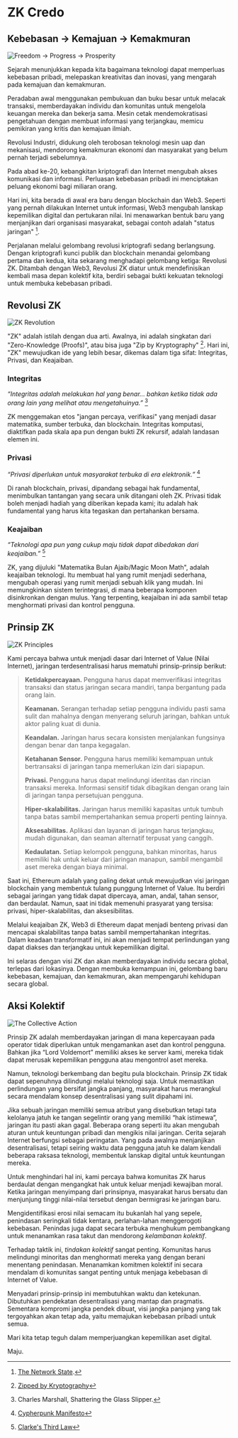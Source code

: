 # ZK Credo

## Kebebasan → Kemajuan → Kemakmuran

![Freedom → Progress → Prosperity](freedom-progress-prosperity.jpeg)

Sejarah menunjukkan kepada kita bagaimana teknologi dapat memperluas kebebasan pribadi, melepaskan kreativitas dan inovasi, yang mengarah pada kemajuan dan kemakmuran.

Peradaban awal menggunakan pembukuan dan buku besar untuk melacak transaksi, memberdayakan individu dan komunitas untuk mengelola keuangan mereka dan bekerja sama. Mesin cetak mendemokratisasi pengetahuan dengan membuat informasi yang terjangkau, memicu pemikiran yang kritis dan kemajuan ilmiah.

Revolusi Industri, didukung oleh terobosan teknologi mesin uap dan mekanisasi, mendorong kemakmuran ekonomi dan masyarakat yang belum pernah terjadi sebelumnya.

Pada abad ke-20, kebangkitan kriptografi dan Internet mengubah akses komunikasi dan informasi. Perluasan kebebasan pribadi ini menciptakan peluang ekonomi bagi miliaran orang.

Hari ini, kita berada di awal era baru dengan blockchain dan Web3. Seperti yang pernah dilakukan Internet untuk informasi, Web3 mengubah lanskap kepemilikan digital dan pertukaran nilai. Ini menawarkan bentuk baru yang menjanjikan dari organisasi masyarakat, sebagai contoh adalah "status jaringan" [^1].

Perjalanan melalui gelombang revolusi kriptografi sedang berlangsung. Dengan kriptografi kunci publik dan blockchain menandai gelombang pertama dan kedua, kita sekarang menghadapi gelombang ketiga: Revolusi ZK. Ditambah dengan Web3, Revolusi ZK diatur untuk mendefinisikan kembali masa depan kolektif kita, berdiri sebagai bukti kekuatan teknologi untuk membuka kebebasan pribadi.

## Revolusi ZK

![ZK Revolution](zk-revolution.jpeg)

"ZK" adalah istilah dengan dua arti. Awalnya, ini adalah singkatan dari "Zero-Knowledge (Proofs)", atau bisa juga "Zip by Kryptography" [^2]. Hari ini, "ZK" mewujudkan ide yang lebih besar, dikemas dalam tiga sifat: Integritas, Privasi, dan Keajaiban.

### Integritas

*“Integritas adalah melakukan hal yang benar... bahkan ketika tidak ada orang lain yang melihat atau mengetahuinya.”* [^3]

ZK menggemakan etos "jangan percaya, verifikasi" yang menjadi dasar matematika, sumber terbuka, dan blockchain. Integritas komputasi, diaktifkan pada skala apa pun dengan bukti ZK rekursif, adalah landasan elemen ini.

### Privasi

*“Privasi diperlukan untuk masyarakat terbuka di era elektronik.”* [^4]

Di ranah blockchain, privasi, dipandang sebagai hak fundamental, menimbulkan tantangan yang secara unik ditangani oleh ZK. Privasi tidak boleh menjadi hadiah yang diberikan kepada kami; itu adalah hak fundamental yang harus kita tegaskan dan pertahankan bersama.

### Keajaiban

*“Teknologi apa pun yang cukup maju tidak dapat dibedakan dari keajaiban.”* [^5]

ZK, yang dijuluki "Matematika Bulan Ajaib/Magic Moon Math", adalah keajaiban teknologi. Itu membuat hal yang rumit menjadi sederhana, mengubah operasi yang rumit menjadi sebuah klik yang mudah. Ini memungkinkan sistem terintegrasi, di mana beberapa komponen disinkronkan dengan mulus. Yang terpenting, keajaiban ini ada sambil tetap menghormati privasi dan kontrol pengguna.

## Prinsip ZK

![ZK Principles](zk-principles.jpeg)

Kami percaya bahwa untuk menjadi dasar dari Internet of Value (Nilai Internet), jaringan terdesentralisasi harus mematuhi prinsip-prinsip berikut:

> **Ketidakpercayaan.** Pengguna harus dapat memverifikasi integritas transaksi dan status jaringan secara mandiri, tanpa bergantung pada orang lain.
> 
> **Keamanan.** Serangan terhadap setiap pengguna individu pasti sama sulit dan mahalnya dengan menyerang seluruh jaringan, bahkan untuk aktor paling kuat di dunia.
> 
> **Keandalan.** Jaringan harus secara konsisten menjalankan fungsinya dengan benar dan tanpa kegagalan.
> 
> **Ketahanan Sensor.** Pengguna harus memiliki kemampuan untuk bertransaksi di jaringan tanpa memerlukan izin dari siapapun.
> 
> **Privasi.** Pengguna harus dapat melindungi identitas dan rincian transaksi mereka. Informasi sensitif tidak dibagikan dengan orang lain di jaringan tanpa persetujuan pengguna.
> 
> **Hiper-skalabilitas.** Jaringan harus memiliki kapasitas untuk tumbuh tanpa batas sambil mempertahankan semua properti penting lainnya.
> 
> **Aksesabilitas.** Aplikasi dan layanan di jaringan harus terjangkau, mudah digunakan, dan seaman alternatif terpusat yang canggih.
> 
> **Kedaulatan.** Setiap kelompok pengguna, bahkan minoritas, harus memiliki hak untuk keluar dari jaringan manapun, sambil mengambil aset mereka dengan biaya minimal.

Saat ini, Ethereum adalah yang paling dekat untuk mewujudkan visi jaringan blockchain yang membentuk tulang punggung Internet of Value. Itu berdiri sebagai jaringan yang tidak dapat dipercaya, aman, andal, tahan sensor, dan berdaulat. Namun, saat ini tidak memenuhi prasyarat yang tersisa: privasi, hiper-skalabilitas, dan aksesibilitas.

Melalui keajaiban ZK, Web3 di Ethereum dapat menjadi benteng privasi dan mencapai skalabilitas tanpa batas sambil mempertahankan integritas. Dalam keadaan transformatif ini, ini akan menjadi tempat perlindungan yang dapat diakses dan terjangkau untuk kepemilikan digital.

Ini selaras dengan visi ZK dan akan memberdayakan individu secara global, terlepas dari lokasinya. Dengan membuka kemampuan ini, gelombang baru kebebasan, kemajuan, dan kemakmuran, akan mempengaruhi kehidupan secara global.

## Aksi Kolektif

![The Collective Action](the-collective-action.jpeg)

Prinsip ZK adalah memberdayakan jaringan di mana kepercayaan pada operator tidak diperlukan untuk mengamankan aset dan kontrol pengguna. Bahkan jika “Lord Voldemort” memiliki akses ke server kami, mereka tidak dapat merusak kepemilikan pengguna atau mengontrol aset mereka.

Namun, teknologi berkembang dan begitu pula blockchain. Prinsip ZK tidak dapat sepenuhnya dilindungi melalui teknologi saja. Untuk memastikan perlindungan yang bersifat jangka panjang, masyarakat harus merangkul secara mendalam konsep desentralisasi yang sulit dipahami ini.

Jika sebuah jaringan memiliki semua atribut yang disebutkan tetapi tata kelolanya jatuh ke tangan segelintir orang yang memiliki “hak istimewa”, jaringan itu pasti akan gagal. Beberapa orang seperti itu akan mengubah aturan untuk keuntungan pribadi dan mengikis nilai jaringan. Cerita sejarah Internet berfungsi sebagai peringatan. Yang pada awalnya menjanjikan desentralisasi, tetapi seiring waktu data pengguna jatuh ke dalam kendali beberapa raksasa teknologi, membentuk lanskap digital untuk keuntungan mereka.

Untuk menghindari hal ini, kami percaya bahwa komunitas ZK harus berdaulat dengan mengangkat hak untuk keluar menjadi kewajiban moral. Ketika jaringan menyimpang dari prinsipnya, masyarakat harus bersatu dan menjunjung tinggi nilai-nilai tersebut dengan bermigrasi ke jaringan baru.

Mengidentifikasi erosi nilai semacam itu bukanlah hal yang sepele, penindasan seringkali tidak kentara, perlahan-lahan menggerogoti kebebasan. Penindas juga dapat secara terbuka menghukum pembangkang untuk menanamkan rasa takut dan mendorong *kelambanan kolektif*.

Terhadap taktik ini, *tindakan kolektif* sangat penting. Komunitas harus melindungi minoritas dan menghormati mereka yang dengan berani menentang penindasan. Menanamkan komitmen kolektif ini secara mendalam di komunitas sangat penting untuk menjaga kebebasan di Internet of Value.

Menyadari prinsip-prinsip ini membutuhkan waktu dan ketekunan. Dibutuhkan pendekatan desentralisasi yang mantap dan pragmatis. Sementara kompromi jangka pendek dibuat, visi jangka panjang yang tak tergoyahkan akan tetap ada, yaitu memajukan kebebasan pribadi untuk semua.

Mari kita tetap teguh dalam memperjuangkan kepemilikan aset digital.

Maju.

[^1]: [The Network State](https://thenetworkstate.com/the-network-state-in-one-sentence).
[^2]: [Zipped by Kryptography](https://twitter.com/vitalikbuterin/status/1309298689156866048)
[^3]: Charles Marshall, Shattering the Glass Slipper.
[^4]: [Cypherpunk Manifesto](https://nakamotoinstitute.org/static/docs/cypherpunk-manifesto.txt)
[^5]: [Clarke's Third Law](https://en.wikipedia.org/wiki/Clarke%27s_three_laws)
